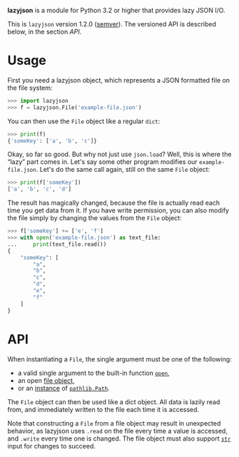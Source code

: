 **lazyjson** is a module for Python 3.2 or higher that provides lazy JSON I/O.

This is `lazyjson` version 1.2.0 ([semver](http://semver.org/)). The versioned API is described below, in the section *API*.

Usage
=====

First you need a lazyjson object, which represents a JSON formatted file on the file system:

```python
>>> import lazyjson
>>> f = lazyjson.File('example-file.json')
```

You can then use the `File` object like a regular `dict`:

```python
>>> print(f)
{'someKey': ['a', 'b', 'c']}
```

Okay, so far so good. But why not just use `json.load`? Well, this is where the “lazy” part comes in. Let's say some other program modifies our `example-file.json`. Let's do the same call again, still on the same `File` object:

```python
>>> print(f['someKey'])
['a', 'b', 'c', 'd']
```

The result has magically changed, because the file is actually read each time you get data from it. If you have write permission, you can also modify the file simply by changing the values from the `File` object:

```python
>>> f['someKey'] += ['e', 'f']
>>> with open('example-file.json') as text_file:
...     print(text_file.read())
{
    "someKey": [
        "a",
        "b",
        "c",
        "d",
        "e",
        "f"
    ]
}
```

API
===

When instantiating a `File`, the single argument must be one of the following:

*   a valid single argument to the built-in function [`open`](http://docs.python.org/3/library/functions.html#open),
*   an open [file object](https://docs.python.org/3/glossary.html#term-file-object),
*   or an [instance](http://docs.python.org/3/library/functions.html#isinstance) of [`pathlib.Path`](http://docs.python.org/3/library/pathlib.html#pathlib.Path).

The `File` object can then be used like a dict object. All data is lazily read from, and immediately written to the file each time it is accessed.

Note that constructing a `File` from a file object may result in unexpected behavior, as lazyjson uses `.read` on the file every time a value is accessed, and `.write` every time one is changed. The file object must also support [`str`](https://docs.python.org/3/library/stdtypes.html#str) input for changes to succeed.
